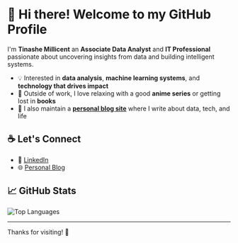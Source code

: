 # 👋 Hi there! Welcome to my GitHub Profile

I'm **Tinashe Millicent**  an **Associate Data Analyst** and **IT Professional** passionate about uncovering insights from data and building intelligent systems.
- 💡 Interested in **data analysis**, **machine learning systems**, and **technology that drives impact**
- 🧘 Outside of work, I love relaxing with a good **anime series** or getting lost in **books**
- 📝 I also maintain a **[personal blog site](https://tinashemillicent.substack.com)** where I write about data, tech, and life
## ☕ Let's Connect
- 💼 [LinkedIn](https://www.linkedin.com/in/millicentsefaidiga)  
- 🌐 [Personal Blog](https://tinashemillicent.substack.com)


## 📈 GitHub Stats

<!--Tinashe's GitHub Stats](https://github-readme-stats.vercel.app/api?username=tinashemillicent&show_icons=true&theme=tokyonight)-->

![Top Languages](https://github-readme-stats.vercel.app/api/top-langs/?username=tinashemillicent&layout=compact&theme=tokyonight)


---

Thanks for visiting! 🚀


<!--
**tinashemillicent/tinashemillicent** is a ✨ _special_ ✨ repository because its `README.md` (this file) appears on your GitHub profile.

Here are some ideas to get you started:

- 🔭 I’m currently working on ...
- 🌱 I’m currently learning ...
- 👯 I’m looking to collaborate on ...
- 🤔 I’m looking for help with ...
- 💬 Ask me about ...
- 📫 How to reach me: ...
- 😄 Pronouns: ...
- ⚡ Fun fact: ...
-->

